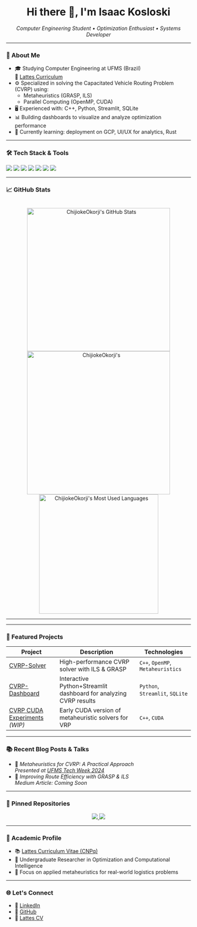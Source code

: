 <h1 align="center">Hi there 👋, I'm Isaac Kosloski</h1>

<p align="center">
  <em>Computer Engineering Student • Optimization Enthusiast • Systems Developer</em>
</p>

---

### 🧠 About Me

- 🎓 Studying Computer Engineering at UFMS (Brazil)  
  📄 [Lattes Curriculum](http://lattes.cnpq.br/0205326212120941)
- ⚙️ Specialized in solving the Capacitated Vehicle Routing Problem (CVRP) using:
  - Metaheuristics (GRASP, ILS)
  - Parallel Computing (OpenMP, CUDA)
- 🖥️ Experienced with: C++, Python, Streamlit, SQLite
- 📊 Building dashboards to visualize and analyze optimization performance
- 🌱 Currently learning: deployment on GCP, UI/UX for analytics, Rust

---

### 🛠️ Tech Stack & Tools

<p align="left">
  <img src="https://img.shields.io/badge/C++-00599C?style=flat&logo=cplusplus&logoColor=white"/>
  <img src="https://img.shields.io/badge/Python-3776AB?style=flat&logo=python&logoColor=white"/>
  <img src="https://img.shields.io/badge/OpenMP-3776AB?style=flat&logo=openmp&logoColor=white"/>
  <img src="https://img.shields.io/badge/CUDA-76B900?style=flat&logo=nvidia&logoColor=white"/>
  <img src="https://img.shields.io/badge/SQLite-003B57?style=flat&logo=sqlite&logoColor=white"/>
  <img src="https://img.shields.io/badge/Streamlit-FF4B4B?style=flat&logo=streamlit&logoColor=white"/>
  <img src="https://img.shields.io/badge/GitHub-181717?style=flat&logo=github&logoColor=white"/>
</p>

---

### 📈 GitHub Stats

<br>

<div align=center>
  <img width=390 src="https://github-readme-stats.vercel.app/api?username=chijiokeokorji&theme=transparent&count_private=true&show_icons=true&rank_icon=github&locale=en" alt="ChijiokeOkorji's GitHub Stats" />
  <img width=390 src="https://github-readme-streak-stats.herokuapp.com/?user=chijiokeokorji&theme=transparent&count_private=true&border_radius=10&locale=en" alt="ChijiokeOkorji's" />
  <img width=325 src="https://github-readme-stats.vercel.app/api/top-langs?username=chijiokeokorji&theme=transparent&layout=donut&hide=css&langs_count=8&border_radius=10&show_icons=true&locale=en" alt="ChijiokeOkorji's Most Used Languages" />
</div>

<hr>

---

### 📂 Featured Projects

| Project | Description | Technologies |
|--------|-------------|--------------|
| [CVRP-Solver](https://github.com/IsaacKosloski/cvrp-solver) | High-performance CVRP solver with ILS & GRASP | `C++`, `OpenMP`, `Metaheuristics` |
| [CVRP-Dashboard](https://github.com/IsaacKosloski/cvrp-dashboard) | Interactive Python+Streamlit dashboard for analyzing CVRP results | `Python`, `Streamlit`, `SQLite` |
| [CVRP CUDA Experiments](https://github.com/IsaacKosloski/cvrp-cuda) *(WIP)* | Early CUDA version of metaheuristic solvers for VRP | `C++`, `CUDA` |

---

### 📚 Recent Blog Posts & Talks

- 🧩 *Metaheuristics for CVRP: A Practical Approach*  
  _Presented at [UFMS Tech Week 2024](#)_  
- 🧠 *Improving Route Efficiency with GRASP & ILS*  
  _Medium Article: Coming Soon_

---

### 📌 Pinned Repositories

<p align="center">
  <a href="https://github.com/IsaacKosloski/cvrp-solver">
    <img src="https://github-readme-stats.vercel.app/api/pin/?username=IsaacKosloski&repo=cvrp-solver&theme=radical" />
  </a>
  <a href="https://github.com/IsaacKosloski/cvrp-dashboard">
    <img src="https://github-readme-stats.vercel.app/api/pin/?username=IsaacKosloski&repo=cvrp-dashboard&theme=radical" />
  </a>
</p>

---

### 📄 Academic Profile

- 📚 [Lattes Curriculum Vitae (CNPq)](http://lattes.cnpq.br/0205326212120941)  
- 🏫 Undergraduate Researcher in Optimization and Computational Intelligence  
- 🧪 Focus on applied metaheuristics for real-world logistics problems

---

### 🌐 Let's Connect

- 🔗 [LinkedIn](https://www.linkedin.com/in/isaac-kosloski-oliveira-019625a9)
- 💼 [GitHub](https://github.com/IsaacKosloski)
- 📄 [Lattes CV](http://lattes.cnpq.br/0205326212120941)

